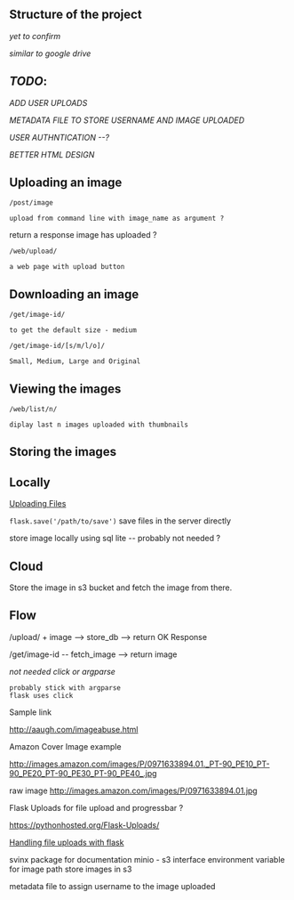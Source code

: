## Structure of the project
*yet to confirm*

*similar to google drive*

## *TODO*: 
*ADD USER UPLOADS*

*METADATA FILE TO STORE USERNAME AND IMAGE UPLOADED*

*USER AUTHNTICATION --?*

*BETTER HTML DESIGN*



## Uploading an image

`/post/image`

    upload from command line with image_name as argument ?

return a response image has uploaded ?

`/web/upload/`

    a web page with upload button

## Downloading an image

`/get/image-id/`
    
    to get the default size - medium

`/get/image-id/[s/m/l/o]/`
    
    Small, Medium, Large and Original

## Viewing the images

`/web/list/n/`

    diplay last n images uploaded with thumbnails


## Storing the images

## Locally 
[Uploading Files](https://flask.palletsprojects.com/en/1.1.x/patterns/fileuploads/#uploading-files)

`flask.save('/path/to/save')`
save files in the server directly

store image locally using sql lite -- probably not needed ?

## Cloud

Store the image in s3 bucket and fetch the image from there.

## Flow

/upload/ + image  --> store_db --> return OK Response

/get/image-id  -- fetch_image --> return image


*not needed*
*click or argparse*
    
    probably stick with argparse
    flask uses click

Sample link

http://aaugh.com/imageabuse.html

Amazon Cover Image example  

http://images.amazon.com/images/P/0971633894.01._PT-90_PE10_PT-90_PE20_PT-90_PE30_PT-90_PE40_.jpg

raw image
    http://images.amazon.com/images/P/0971633894.01.jpg


Flask Uploads for file upload and progressbar ?

https://pythonhosted.org/Flask-Uploads/

[Handling file uploads with flask](https://blog.miguelgrinberg.com/post/handling-file-uploads-with-flask)


svinx package for documentation 
minio - s3 interface
environment variable for image path
store images in s3

metadata file to assign username to the image uploaded